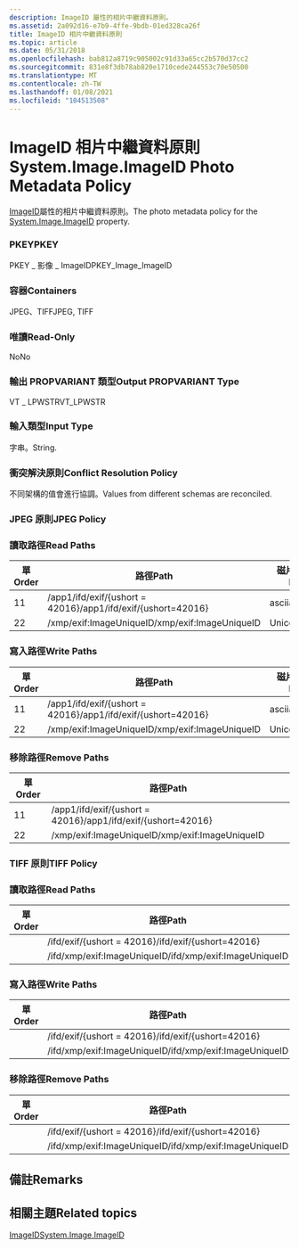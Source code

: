 ```yaml
---
description: ImageID 屬性的相片中繼資料原則。
ms.assetid: 2a092d16-e7b9-4ffe-9bdb-01ed328ca26f
title: ImageID 相片中繼資料原則
ms.topic: article
ms.date: 05/31/2018
ms.openlocfilehash: bab812a8719c905002c91d33a65cc2b570d37cc2
ms.sourcegitcommit: 831e8f3db78ab820e1710cede244553c70e50500
ms.translationtype: MT
ms.contentlocale: zh-TW
ms.lasthandoff: 01/08/2021
ms.locfileid: "104513508"
---
```

# <a name="systemimageimageid-photo-metadata-policy"></a><span data-ttu-id="26880-103">ImageID 相片中繼資料原則</span><span class="sxs-lookup"><span data-stu-id="26880-103">System.Image.ImageID Photo Metadata Policy</span></span>

<span data-ttu-id="26880-104">[ImageID](../properties/props-system-image-imageid.md)屬性的相片中繼資料原則。</span><span class="sxs-lookup"><span data-stu-id="26880-104">The photo metadata policy for the [System.Image.ImageID](../properties/props-system-image-imageid.md) property.</span></span>

### <a name="pkey"></a><span data-ttu-id="26880-105">PKEY</span><span class="sxs-lookup"><span data-stu-id="26880-105">PKEY</span></span>

<span data-ttu-id="26880-106">PKEY \_ 影像 \_ ImageID</span><span class="sxs-lookup"><span data-stu-id="26880-106">PKEY\_Image\_ImageID</span></span>

### <a name="containers"></a><span data-ttu-id="26880-107">容器</span><span class="sxs-lookup"><span data-stu-id="26880-107">Containers</span></span>

<span data-ttu-id="26880-108">JPEG、TIFF</span><span class="sxs-lookup"><span data-stu-id="26880-108">JPEG, TIFF</span></span>

### <a name="read-only"></a><span data-ttu-id="26880-109">唯讀</span><span class="sxs-lookup"><span data-stu-id="26880-109">Read-Only</span></span>

<span data-ttu-id="26880-110">No</span><span class="sxs-lookup"><span data-stu-id="26880-110">No</span></span>

### <a name="output-propvariant-type"></a><span data-ttu-id="26880-111">輸出 PROPVARIANT 類型</span><span class="sxs-lookup"><span data-stu-id="26880-111">Output PROPVARIANT Type</span></span>

<span data-ttu-id="26880-112">VT \_ LPWSTR</span><span class="sxs-lookup"><span data-stu-id="26880-112">VT\_LPWSTR</span></span>

### <a name="input-type"></a><span data-ttu-id="26880-113">輸入類型</span><span class="sxs-lookup"><span data-stu-id="26880-113">Input Type</span></span>

<span data-ttu-id="26880-114">字串。</span><span class="sxs-lookup"><span data-stu-id="26880-114">String.</span></span>

### <a name="conflict-resolution-policy"></a><span data-ttu-id="26880-115">衝突解決原則</span><span class="sxs-lookup"><span data-stu-id="26880-115">Conflict Resolution Policy</span></span>

<span data-ttu-id="26880-116">不同架構的值會進行協調。</span><span class="sxs-lookup"><span data-stu-id="26880-116">Values from different schemas are reconciled.</span></span>

### <a name="jpeg-policy"></a><span data-ttu-id="26880-117">JPEG 原則</span><span class="sxs-lookup"><span data-stu-id="26880-117">JPEG Policy</span></span>

### <a name="read-paths"></a><span data-ttu-id="26880-118">讀取路徑</span><span class="sxs-lookup"><span data-stu-id="26880-118">Read Paths</span></span>



| <span data-ttu-id="26880-119">單</span><span class="sxs-lookup"><span data-stu-id="26880-119">Order</span></span> | <span data-ttu-id="26880-120">路徑</span><span class="sxs-lookup"><span data-stu-id="26880-120">Path</span></span>                          | <span data-ttu-id="26880-121">磁片格式</span><span class="sxs-lookup"><span data-stu-id="26880-121">Disk Format</span></span> |
|-------|-------------------------------|-------------|
| <span data-ttu-id="26880-122">1</span><span class="sxs-lookup"><span data-stu-id="26880-122">1</span></span>     | <span data-ttu-id="26880-123">/app1/ifd/exif/{ushort = 42016}</span><span class="sxs-lookup"><span data-stu-id="26880-123">/app1/ifd/exif/{ushort=42016}</span></span> | <span data-ttu-id="26880-124">ascii</span><span class="sxs-lookup"><span data-stu-id="26880-124">ascii</span></span>       |
| <span data-ttu-id="26880-125">2</span><span class="sxs-lookup"><span data-stu-id="26880-125">2</span></span>     | <span data-ttu-id="26880-126">/xmp/exif:ImageUniqueID</span><span class="sxs-lookup"><span data-stu-id="26880-126">/xmp/exif:ImageUniqueID</span></span>       | <span data-ttu-id="26880-127">Unicode</span><span class="sxs-lookup"><span data-stu-id="26880-127">unicode</span></span>     |



 

### <a name="write-paths"></a><span data-ttu-id="26880-128">寫入路徑</span><span class="sxs-lookup"><span data-stu-id="26880-128">Write Paths</span></span>



| <span data-ttu-id="26880-129">單</span><span class="sxs-lookup"><span data-stu-id="26880-129">Order</span></span> | <span data-ttu-id="26880-130">路徑</span><span class="sxs-lookup"><span data-stu-id="26880-130">Path</span></span>                          | <span data-ttu-id="26880-131">磁片格式</span><span class="sxs-lookup"><span data-stu-id="26880-131">Disk Format</span></span> |
|-------|-------------------------------|-------------|
| <span data-ttu-id="26880-132">1</span><span class="sxs-lookup"><span data-stu-id="26880-132">1</span></span>     | <span data-ttu-id="26880-133">/app1/ifd/exif/{ushort = 42016}</span><span class="sxs-lookup"><span data-stu-id="26880-133">/app1/ifd/exif/{ushort=42016}</span></span> | <span data-ttu-id="26880-134">ascii</span><span class="sxs-lookup"><span data-stu-id="26880-134">ascii</span></span>       |
| <span data-ttu-id="26880-135">2</span><span class="sxs-lookup"><span data-stu-id="26880-135">2</span></span>     | <span data-ttu-id="26880-136">/xmp/exif:ImageUniqueID</span><span class="sxs-lookup"><span data-stu-id="26880-136">/xmp/exif:ImageUniqueID</span></span>       | <span data-ttu-id="26880-137">Unicode</span><span class="sxs-lookup"><span data-stu-id="26880-137">unicode</span></span>     |



 

### <a name="remove-paths"></a><span data-ttu-id="26880-138">移除路徑</span><span class="sxs-lookup"><span data-stu-id="26880-138">Remove Paths</span></span>



| <span data-ttu-id="26880-139">單</span><span class="sxs-lookup"><span data-stu-id="26880-139">Order</span></span> | <span data-ttu-id="26880-140">路徑</span><span class="sxs-lookup"><span data-stu-id="26880-140">Path</span></span>                          |
|-------|-------------------------------|
| <span data-ttu-id="26880-141">1</span><span class="sxs-lookup"><span data-stu-id="26880-141">1</span></span>     | <span data-ttu-id="26880-142">/app1/ifd/exif/{ushort = 42016}</span><span class="sxs-lookup"><span data-stu-id="26880-142">/app1/ifd/exif/{ushort=42016}</span></span> |
| <span data-ttu-id="26880-143">2</span><span class="sxs-lookup"><span data-stu-id="26880-143">2</span></span>     | <span data-ttu-id="26880-144">/xmp/exif:ImageUniqueID</span><span class="sxs-lookup"><span data-stu-id="26880-144">/xmp/exif:ImageUniqueID</span></span>       |



 

### <a name="tiff-policy"></a><span data-ttu-id="26880-145">TIFF 原則</span><span class="sxs-lookup"><span data-stu-id="26880-145">TIFF Policy</span></span>

### <a name="read-paths"></a><span data-ttu-id="26880-146">讀取路徑</span><span class="sxs-lookup"><span data-stu-id="26880-146">Read Paths</span></span>



| <span data-ttu-id="26880-147">單</span><span class="sxs-lookup"><span data-stu-id="26880-147">Order</span></span> | <span data-ttu-id="26880-148">路徑</span><span class="sxs-lookup"><span data-stu-id="26880-148">Path</span></span>                        | <span data-ttu-id="26880-149">磁片格式</span><span class="sxs-lookup"><span data-stu-id="26880-149">Disk Format</span></span> |
|-------|-----------------------------|-------------|
|       | <span data-ttu-id="26880-150">/ifd/exif/{ushort = 42016}</span><span class="sxs-lookup"><span data-stu-id="26880-150">/ifd/exif/{ushort=42016}</span></span>    | <span data-ttu-id="26880-151">ascii</span><span class="sxs-lookup"><span data-stu-id="26880-151">ascii</span></span>       |
|       | <span data-ttu-id="26880-152">/ifd/xmp/exif:ImageUniqueID</span><span class="sxs-lookup"><span data-stu-id="26880-152">/ifd/xmp/exif:ImageUniqueID</span></span> | <span data-ttu-id="26880-153">Unicode</span><span class="sxs-lookup"><span data-stu-id="26880-153">unicode</span></span>     |



 

### <a name="write-paths"></a><span data-ttu-id="26880-154">寫入路徑</span><span class="sxs-lookup"><span data-stu-id="26880-154">Write Paths</span></span>



| <span data-ttu-id="26880-155">單</span><span class="sxs-lookup"><span data-stu-id="26880-155">Order</span></span> | <span data-ttu-id="26880-156">路徑</span><span class="sxs-lookup"><span data-stu-id="26880-156">Path</span></span>                        | <span data-ttu-id="26880-157">磁片格式</span><span class="sxs-lookup"><span data-stu-id="26880-157">Disk Format</span></span> |
|-------|-----------------------------|-------------|
|       | <span data-ttu-id="26880-158">/ifd/exif/{ushort = 42016}</span><span class="sxs-lookup"><span data-stu-id="26880-158">/ifd/exif/{ushort=42016}</span></span>    | <span data-ttu-id="26880-159">ascii</span><span class="sxs-lookup"><span data-stu-id="26880-159">ascii</span></span>       |
|       | <span data-ttu-id="26880-160">/ifd/xmp/exif:ImageUniqueID</span><span class="sxs-lookup"><span data-stu-id="26880-160">/ifd/xmp/exif:ImageUniqueID</span></span> | <span data-ttu-id="26880-161">Unicode</span><span class="sxs-lookup"><span data-stu-id="26880-161">unicode</span></span>     |



 

### <a name="remove-paths"></a><span data-ttu-id="26880-162">移除路徑</span><span class="sxs-lookup"><span data-stu-id="26880-162">Remove Paths</span></span>



| <span data-ttu-id="26880-163">單</span><span class="sxs-lookup"><span data-stu-id="26880-163">Order</span></span> | <span data-ttu-id="26880-164">路徑</span><span class="sxs-lookup"><span data-stu-id="26880-164">Path</span></span>                        |
|-------|-----------------------------|
|       | <span data-ttu-id="26880-165">/ifd/exif/{ushort = 42016}</span><span class="sxs-lookup"><span data-stu-id="26880-165">/ifd/exif/{ushort=42016}</span></span>    |
|       | <span data-ttu-id="26880-166">/ifd/xmp/exif:ImageUniqueID</span><span class="sxs-lookup"><span data-stu-id="26880-166">/ifd/xmp/exif:ImageUniqueID</span></span> |



 

## <a name="remarks"></a><span data-ttu-id="26880-167">備註</span><span class="sxs-lookup"><span data-stu-id="26880-167">Remarks</span></span>

## <a name="related-topics"></a><span data-ttu-id="26880-168">相關主題</span><span class="sxs-lookup"><span data-stu-id="26880-168">Related topics</span></span>

<dl> <dt>

[<span data-ttu-id="26880-169">ImageID</span><span class="sxs-lookup"><span data-stu-id="26880-169">System.Image.ImageID</span></span>](../properties/props-system-image-imageid.md)
</dt> </dl>

 

 
